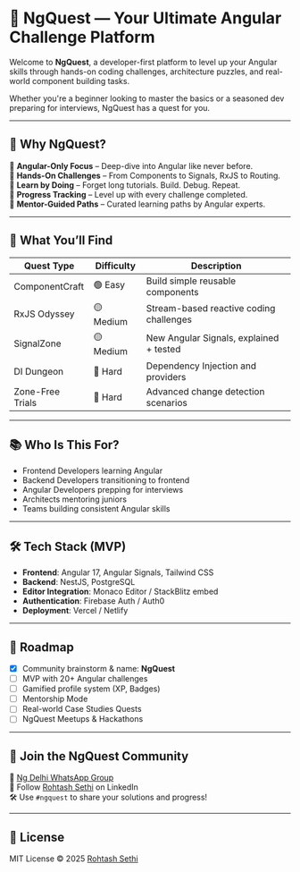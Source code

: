 # 🏹 NgQuest — Your Ultimate Angular Challenge Platform

Welcome to **NgQuest**, a developer-first platform to level up your Angular skills through hands-on coding challenges, architecture puzzles, and real-world component building tasks.

Whether you're a beginner looking to master the basics or a seasoned dev preparing for interviews, NgQuest has a quest for you.

---

## 🚀 Why NgQuest?

🔹 **Angular-Only Focus** – Deep-dive into Angular like never before.  
🔹 **Hands-On Challenges** – From Components to Signals, RxJS to Routing.  
🔹 **Learn by Doing** – Forget long tutorials. Build. Debug. Repeat.  
🔹 **Progress Tracking** – Level up with every challenge completed.  
🔹 **Mentor-Guided Paths** – Curated learning paths by Angular experts.  

---

## 🧩 What You’ll Find

| Quest Type        | Difficulty | Description                             |
|-------------------|------------|-----------------------------------------|
| ComponentCraft     | 🟢 Easy     | Build simple reusable components         |
| RxJS Odyssey       | 🟡 Medium   | Stream-based reactive coding challenges  |
| SignalZone         | 🟡 Medium   | New Angular Signals, explained + tested  |
| DI Dungeon         | 🔴 Hard     | Dependency Injection and providers       |
| Zone-Free Trials   | 🔴 Hard     | Advanced change detection scenarios      |

---

## 📚 Who Is This For?

- Frontend Developers learning Angular
- Backend Developers transitioning to frontend
- Angular Developers prepping for interviews
- Architects mentoring juniors
- Teams building consistent Angular skills

---

## 🛠 Tech Stack (MVP)

- **Frontend**: Angular 17, Angular Signals, Tailwind CSS  
- **Backend**: NestJS, PostgreSQL  
- **Editor Integration**: Monaco Editor / StackBlitz embed  
- **Authentication**: Firebase Auth / Auth0  
- **Deployment**: Vercel / Netlify  

---

## 🧠 Roadmap

- [x] Community brainstorm & name: **NgQuest**
- [ ] MVP with 20+ Angular challenges
- [ ] Gamified profile system (XP, Badges)
- [ ] Mentorship Mode
- [ ] Real-world Case Studies Quests
- [ ] NgQuest Meetups & Hackathons

---

## 🤝 Join the NgQuest Community

🔗 [Ng Delhi WhatsApp Group](#)  
💬 Follow [Rohtash Sethi](https://www.linkedin.com/in/rohtashsethi) on LinkedIn  
🛠 Use `#ngquest` to share your solutions and progress!

---

## 📜 License

MIT License © 2025 [Rohtash Sethi](https://github.com/rohtashsethi)
